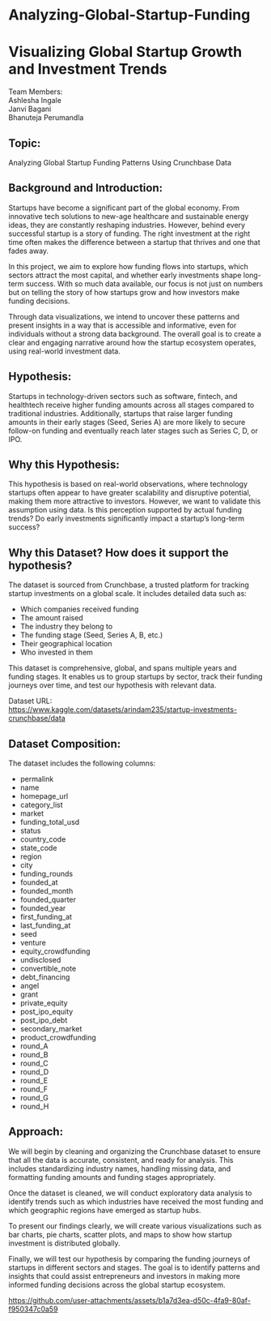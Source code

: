 # Analyzing-Global-Startup-Funding

# Visualizing Global Startup Growth and Investment Trends

Team Members:  
Ashlesha Ingale  
Janvi Bagani  
Bhanuteja Perumandla


## Topic:

Analyzing Global Startup Funding Patterns Using Crunchbase Data


## Background and Introduction:

Startups have become a significant part of the global economy. From innovative tech solutions to new-age healthcare and sustainable energy ideas, they are constantly reshaping industries. However, behind every successful startup is a story of funding. The right investment at the right time often makes the difference between a startup that thrives and one that fades away.

In this project, we aim to explore how funding flows into startups, which sectors attract the most capital, and whether early investments shape long-term success. With so much data available, our focus is not just on numbers but on telling the story of how startups grow and how investors make funding decisions.

Through data visualizations, we intend to uncover these patterns and present insights in a way that is accessible and informative, even for individuals without a strong data background. The overall goal is to create a clear and engaging narrative around how the startup ecosystem operates, using real-world investment data.


## Hypothesis:

Startups in technology-driven sectors such as software, fintech, and healthtech receive higher funding amounts across all stages compared to traditional industries. Additionally, startups that raise larger funding amounts in their early stages (Seed, Series A) are more likely to secure follow-on funding and eventually reach later stages such as Series C, D, or IPO.


## Why this Hypothesis:

This hypothesis is based on real-world observations, where technology startups often appear to have greater scalability and disruptive potential, making them more attractive to investors. However, we want to validate this assumption using data. Is this perception supported by actual funding trends? Do early investments significantly impact a startup’s long-term success?


## Why this Dataset? How does it support the hypothesis?

The dataset is sourced from Crunchbase, a trusted platform for tracking startup investments on a global scale. It includes detailed data such as:

- Which companies received funding  
- The amount raised  
- The industry they belong to  
- The funding stage (Seed, Series A, B, etc.)  
- Their geographical location  
- Who invested in them

This dataset is comprehensive, global, and spans multiple years and funding stages. It enables us to group startups by sector, track their funding journeys over time, and test our hypothesis with relevant data.

Dataset URL:  
https://www.kaggle.com/datasets/arindam235/startup-investments-crunchbase/data

## Dataset Composition:

The dataset includes the following columns:

- permalink  
- name  
- homepage_url  
- category_list  
- market  
- funding_total_usd  
- status  
- country_code  
- state_code  
- region  
- city  
- funding_rounds  
- founded_at  
- founded_month  
- founded_quarter  
- founded_year  
- first_funding_at  
- last_funding_at  
- seed  
- venture  
- equity_crowdfunding  
- undisclosed  
- convertible_note  
- debt_financing  
- angel  
- grant  
- private_equity  
- post_ipo_equity  
- post_ipo_debt  
- secondary_market  
- product_crowdfunding  
- round_A  
- round_B  
- round_C  
- round_D  
- round_E  
- round_F  
- round_G  
- round_H  

## Approach:

We will begin by cleaning and organizing the Crunchbase dataset to ensure that all the data is accurate, consistent, and ready for analysis. This includes standardizing industry names, handling missing data, and formatting funding amounts and funding stages appropriately.

Once the dataset is cleaned, we will conduct exploratory data analysis to identify trends such as which industries have received the most funding and which geographic regions have emerged as startup hubs.

To present our findings clearly, we will create various visualizations such as bar charts, pie charts, scatter plots, and maps to show how startup investment is distributed globally.

Finally, we will test our hypothesis by comparing the funding journeys of startups in different sectors and stages. The goal is to identify patterns and insights that could assist entrepreneurs and investors in making more informed funding decisions across the global startup ecosystem.

https://github.com/user-attachments/assets/b1a7d3ea-d50c-4fa9-80af-f950347c0a59



